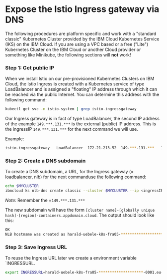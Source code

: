 # Expose the Istio Ingress gateway via DNS

The following procedures are platform specific and work with a "standard classic" Kubernetes Cluster provided by the IBM Cloud Kubernetes Service (IKS) on the IBM Cloud. If you are using a VPC based or a free ("Lite") Kubernetes Cluster on the IBM Cloud or another Cloud provider or something like Minikube, the following sections will **not** work!

### Step 1: Get public IP

When we install Istio on our pre-provisioned Kubernetes Clusters on IBM Cloud, the Istio Ingress is created with a Kubernetes service of type LoadBalancer and is assigned a "floating" IP address through which it can be reached via the public Internet. You can determine this address with the following command:

```sh
kubectl get svc -n istio-system | grep istio-ingressgateway
```
Our Ingress gateway is in fact of type LoadBalancer, the second IP address of the example `149.***.131.***` is the external (public) IP address. This is the ingressIP `149.***.131.***` for the next command we will use.

Example:

```sh
istio-ingressgateway   LoadBalancer  172.21.213.52  149.***.131.***   15020:31754/TCP,...
```

### Step 2: Create a DNS subdomain

To create a DNS subdomain, a URL, for the Ingress gateway (= loadbalancer, nlb) for the next commanduse the following command:

```sh
echo $MYCLUSTER
ibmcloud ks nlb-dns create classic --cluster $MYCLUSTER --ip <ingressIP>
```

_Note:_ Remember the <ingressIP>=`149.***.131.***`

The new subdomain will have the form `[cluster name]-[globally unique hash]-[region]-containers.appdomain.cloud`. The output should look like this:

```sh
OK
NLB hostname was created as harald-uebele-k8s-fra05-********************-0001.eu-de.containers.appdomain.cloud
```

### Step 3: Save Ingress URL

To reuse the Ingress URL later we create a environment variable  `INGRESSURL.

```sh
export INGRESSURL=harald-uebele-k8s-fra05-********************-0001.eu-de.containers.appdomain.cloud
```